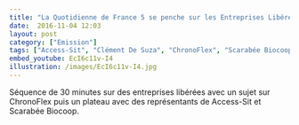 ```yaml
---
title: "La Quotidienne de France 5 se penche sur les Entreprises Libérées"
date:  2016-11-04 12:03
layout: post
category: ["Emission"]
tags: ["Access-Sit", "Clément De Suza", "ChronoFlex", "Scarabée Biocoop", "Hugo Mouraret", "Yves Cavarec"]
embed_youtube: EcI6c11v-I4
illustration: /images/EcI6c11v-I4.jpg
---
```


Séquence de 30 minutes sur des entreprises libérées avec un sujet sur ChronoFlex puis un plateau avec des représentants de Access-Sit et Scarabée Biocoop.
